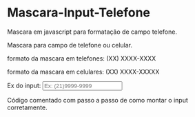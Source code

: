 # Mascara-Input-Telefone
Mascara em javascript para formatação de campo telefone.


Mascara para campo de telefone ou celular.

formato da mascara em telefones: (XX) XXXX-XXXX

formato da mascara em celulares: (XX) XXXX-XXXXX

Ex do input: <input type="tel" name="telefone" onblur="limpa_mascara(this)" onfocus="mascara(this)" OnKeyPress="formatar(this)"      placeholder="Ex: (21)9999-9999">


Código comentado com passo a passo de como montar o input corretamente.

